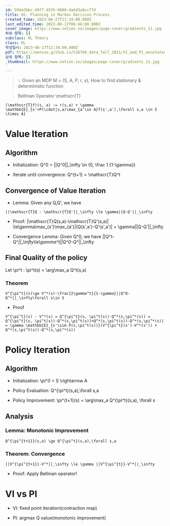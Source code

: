 ```yaml
---
id: 594e2bbc-49f7-45f6-9080-da6d3a8cc77d
title: 02. Planning in Markov Decision Process
created_time: 2023-06-27T11:34:00.000Z
last_edited_time: 2023-08-17T06:46:00.000Z
cover_image: https://www.notion.so/images/page-cover/gradients_11.jpg
하위 항목: []
subclass: RL Theory
class: RL
작성일시: 2023-06-27T11:34:00.000Z
pdf: https://wensun.github.io/CS6789_data_fall_2021/VI_and_PI_annotated.pdf
상위 항목: []
_thumbnail: https://www.notion.so/images/page-cover/gradients_11.jpg

---
```


> 💡 Given an MDP M = (S, A, P, r, γ), How to find stationary & deterministic function

> Bellman Operator \mathscr{T}

```undefined
(\mathscr{T}f)(s, a) := r(s,a) + \gamma \mathbb{E}_{s'+P(\cdot|s,a)\max_{a'\in A}f(s',a'),\forall s,a \in S \times A}
```

# Value Iteration

## Algorithm

*   Initialization: Q^0 = ||Q^0||\_\infty \in (0, \frac 1 {1-\gamma})

*   Iterate until convergence: Q^{t+1} = \mathscr{T}Q^t

## Convergence of Value Iteration

*   Lemma: Given any Q,Q', we have

  ```undefined
  ||\mathscr{T}Q - \mathscr{T}Q'||_\infty \le \gamma||Q-Q'||_\infty
  ```

  *   Proof: |\mathscr{T}Q(s,a)-\mathscr{T}Q'(s,a)| \le\gamma\max\_{s'}\max\_{a'}|(Q(s',a')-Q'(s',a')| = \gamma||Q-Q'||\_\infty

*   Convergence Lemma: Given Q^0, we have ||Q^t-Q^*||\_\infty\le\gamma^t||Q^0-Q^*||\_\infty

## Final Quality of the policy

Let \pi^t : \pi^t(s) = \arg\max\_a Q^t(s,a)

### Theorem

```undefined
V^{\pi^t}(s)\ge V^*(s)-\frac{2\gamma^t}{1-\gamma}||Q^0-Q^*||_\infty\forall s\in S
```

*   Proof

  ```undefined
  V^{\pi^t}(s) - V^*(s) = Q^{\pi^t}(s, \pi^t(s))-Q^*(s,\pi^*(s)) = Q^{\pi^t}(s, \pi^t(s))-Q^*(s,\pi^t(s))+Q^*(s,\pi^t(s))-Q^*(s,\pi^*(s)) = \gamma \mathbb{E}_{s'\sim P(s,\pi^t(s))}(V^{\pi^t}(s')-V^*(s')) + Q^*(s,\pi^t(s))-Q^*(s,\pi^*(s)) 
  ```

# Policy Iteration

## Algorithm

*   Initialization: \pi^0 = S \rightarrow A

*   Policy Evaluation: Q^{\pi^t}(s,a),\forall s,a

*   Policy Improvement: \pi^{t+1}(s) = \arg\max\_a Q^{\pi^t}(s,a), \forall s

## Analysis

### Lemma: Monotonic Improvement

```undefined
Q^{\pi^{t+1}}(s,a) \ge Q^{\pi^t}(s,a),\forall s,a
```

### Theorem: Convergence

```undefined
||V^{\pi^{t+1}}-V^*||_\infty \le \gamma ||V^{\pi^{t}}-V^*||_\infty
```

*   Proof: Apply Bellman operator!

# VI vs PI

*   VI: fixed point iteration(contraction map)

*   PI: argmax Q value(monotonic improvement)
